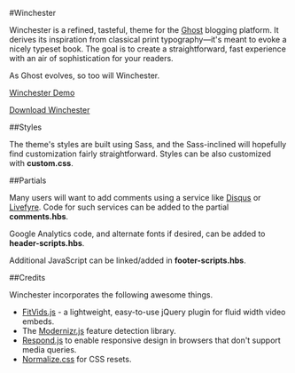 #Winchester

Winchester is a refined, tasteful, theme for the [Ghost](http://github.com/tryghost/ghost/) blogging platform. It derives its inspiration from classical print typography&mdash;it's meant to evoke a nicely typeset book. The goal is to create a straightforward, fast experience with an air of sophistication for your readers.

As Ghost evolves, so too will Winchester.

[Winchester Demo](http://ghost.winchestertheme.bitnamiapp.com/)

[Download Winchester](https://github.com/philyerger/winchestertheme/archive/master.zip)

##Styles

The theme's styles are built using Sass, and the Sass-inclined will hopefully find customization fairly straightforward. Styles can be also customized with **custom.css**.

##Partials

Many users will want to add comments using a service like [Disqus](http://disqus.com/) or [Livefyre](http://web.livefyre.com/). Code for such services can be added to the partial **comments.hbs**.

Google Analytics code, and alternate fonts if desired, can be added to **header-scripts.hbs**.

Additional JavaScript can be linked/added in **footer-scripts.hbs**.

##Credits

Winchester incorporates the following awesome things.

* [FitVids.js](http://fitvidsjs.com/) - a lightweight, easy-to-use jQuery plugin for fluid width video embeds.
* The [Modernizr.js](http://modernizr.com/) feature detection library.
* [Respond.js](https://github.com/scottjehl/Respond) to enable responsive design in browsers that don't support media queries.
* [Normalize.css](http://necolas.github.io/normalize.css/) for CSS resets.
